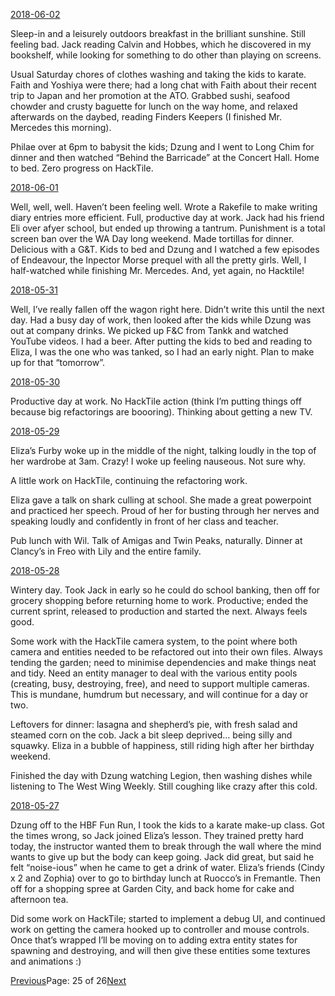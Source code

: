 [2018-06-02](/2018/06/02)

Sleep-in and a leisurely outdoors breakfast in the brilliant sunshine. Still feeling bad. Jack reading Calvin and Hobbes, which he discovered in my bookshelf, while looking for something to do other than playing on screens.

Usual Saturday chores of clothes washing and taking the kids to karate. Faith and Yoshiya were there; had a long chat with Faith about their recent trip to Japan and her promotion at the ATO. Grabbed sushi, seafood chowder and crusty baguette for lunch on the way home, and relaxed afterwards on the daybed, reading Finders Keepers (I finished Mr. Mercedes this morning).

Philae over at 6pm to babysit the kids; Dzung and I went to Long Chim for dinner and then watched “Behind the Barricade” at the Concert Hall. Home to bed. Zero progress on HackTile.

[2018-06-01](/2018/06/01)

Well, well, well. Haven’t been feeling well. Wrote a Rakefile to make writing diary entries more efficient. Full, productive day at work. Jack had his friend Eli over afyer school, but ended up throwing a tantrum. Punishment is a total screen ban over the WA Day long weekend. Made tortillas for dinner. Delicious with a G&T. Kids to bed and Dzung and I watched a few episodes of Endeavour, the Inpector Morse prequel with all the pretty girls. Well, I half-watched while finishing Mr. Mercedes. And, yet again, no Hacktile!

[2018-05-31](/2018/05/31)

Well, I’ve really fallen off the wagon right here. Didn’t write this until the next day. Had a busy day of work, then looked after the kids while Dzung was out at company drinks. We picked up F&C from Tankk and watched YouTube videos. I had a beer. After putting the kids to bed and reading to Eliza, I was the one who was tanked, so I had an early night. Plan to make up for that “tomorrow”.

[2018-05-30](/2018/05/30)

Productive day at work. No HackTile action (think I’m putting things off because big refactorings are boooring). Thinking about getting a new TV.

[2018-05-29](/2018/05/29)

Eliza’s Furby woke up in the middle of the night, talking loudly in the top of her wardrobe at 3am. Crazy! I woke up feeling nauseous. Not sure why.

A little work on HackTile, continuing the refactoring work.

Eliza gave a talk on shark culling at school. She made a great powerpoint and practiced her speech. Proud of her for busting through her nerves and speaking loudly and confidently in front of her class and teacher.

Pub lunch with Wil. Talk of Amigas and Twin Peaks, naturally. Dinner at Clancy’s in Freo with Lily and the entire family.

[2018-05-28](/2018/05/28)

Wintery day. Took Jack in early so he could do school banking, then off for grocery shopping before returning home to work. Productive; ended the current sprint, released to production and started the next. Always feels good.

Some work with the HackTile camera system, to the point where both camera and entities needed to be refactored out into their own files. Always tending the garden; need to minimise dependencies and make things neat and tidy. Need an entity manager to deal with the various entity pools (creating, busy, destroying, free), and need to support multiple cameras. This is mundane, humdrum but necessary, and will continue for a day or two.

Leftovers for dinner: lasagna and shepherd’s pie, with fresh salad and steamed corn on the cob. Jack a bit sleep deprived… being silly and squawky. Eliza in a bubble of happiness, still riding high after her birthday weekend.

Finished the day with Dzung watching Legion, then washing dishes while listening to The West Wing Weekly. Still coughing like crazy after this cold.

[2018-05-27](/2018/05/27)

Dzung off to the HBF Fun Run, I took the kids to a karate make-up class. Got the times wrong, so Jack joined Eliza’s lesson. They trained pretty hard today, the instructor wanted them to break through the wall where the mind wants to give up but the body can keep going. Jack did great, but said he felt “noise-ious” when he came to get a drink of water. Eliza’s friends (Cindy x 2 and Zophia) over to go to birthday lunch at Ruocco’s in Fremantle. Then off for a shopping spree at Garden City, and back home for cake and afternoon tea.

Did some work on HackTile; started to implement a debug UI, and continued work on getting the camera hooked up to controller and mouse controls. Once that’s wrapped I’ll be moving on to adding extra entity states for spawning and destroying, and will then give these entities some textures and animations :)

[Previous](/page24)Page: 25 of 26[Next](/page26)